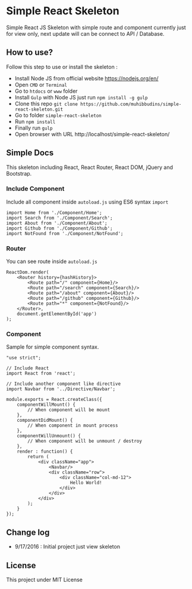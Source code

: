 # Simple React Skeleton
Simple React JS Skeleton with simple route and component currently just for view only, next update will can be connect to API / Database. 

## How to use?
Follow this step to use or install the skeleton :
- Install Node JS from official website https://nodejs.org/en/
- Open `CMD` or `Terminal`
- Go to `htdocs` or `www` folder
- Install `Gulp` with Node JS just run `npm install -g gulp`
- Clone this repo `git clone https://github.com/muhibbudins/simple-react-skeleton.git`
- Go to folder `simple-react-skeleton`
- Run `npm install`
- Finally run `gulp`
- Open browser with URL http://localhost/simple-react-skeleton/

## Simple Docs
This skeleton including React, React Router, React DOM, jQuery and Bootstrap.

### Include Component
Include all component inside `autoload.js` using ES6 syntax `import`
```
import Home from './Component/Home';
import Search from './Component/Search';
import About from './Component/About';
import Github from './Component/Github';
import NotFound from './Component/NotFound';
```

### Router
You can see route inside `autoload.js`
```
ReactDom.render(
    <Router history={hashHistory}>
    	<Route path="/" component={Home}/>
    	<Route path="/search" component={Search}/>
    	<Route path="/about" component={About}/>
    	<Route path="/github" component={Github}/>
	    <Route path="*" component={NotFound}/>
    </Router>,
    document.getElementById('app')
);
```

### Component
Sample for simple component syntax.
```
"use strict";

// Include React
import React from 'react';

// Include another component like directive
import Navbar from '../Directive/Navbar';

module.exports = React.createClass({
	componentWillMount() {
		// When component will be mount
	},
	componentDidMount() {
		// When component in mount process
	},
	componentWillUnmount() {
		// When component will be unmount / destroy
	},
    render : function() {
        return (
            <div className="app">
            	<Navbar/>
            	<div className="row">
            		<div className="col-md-12">
            			Hello World!
            		</div>
            	</div>
            </div>
        );
    }
});
```

## Change log
- 9/17/2016 : Initial project just view skeleton

## License
This project under MIT License

